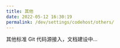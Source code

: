 ```yaml
---
title: 其他
date: 2022-05-12 16:30:19
permalink: /dev/settings/codehost/others/
---
```


其他标准 Git 代码源接入，文档建设中...